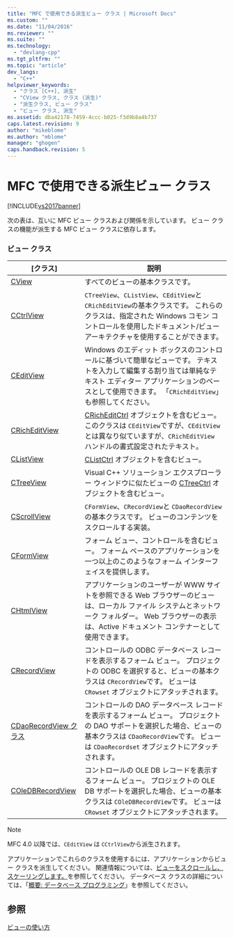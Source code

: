 ```yaml
---
title: "MFC で使用できる派生ビュー クラス | Microsoft Docs"
ms.custom: ""
ms.date: "11/04/2016"
ms.reviewer: ""
ms.suite: ""
ms.technology: 
  - "devlang-cpp"
ms.tgt_pltfrm: ""
ms.topic: "article"
dev_langs: 
  - "C++"
helpviewer_keywords: 
  - "クラス [C++], 派生"
  - "CView クラス, クラス (派生)"
  - "派生クラス, ビュー クラス"
  - "ビュー クラス, 派生"
ms.assetid: dba42178-7459-4ccc-b025-f3d9b8a4b737
caps.latest.revision: 9
author: "mikeblome"
ms.author: "mblome"
manager: "ghogen"
caps.handback.revision: 5
---
```

# MFC で使用できる派生ビュー クラス
[!INCLUDE[vs2017banner](../assembler/inline/includes/vs2017banner.md)]

次の表は、互いに MFC ビュー クラスおよび関係を示しています。  ビュー クラスの機能が派生する MFC ビュー クラスに依存します。  
  
### ビュー クラス  
  
|\[クラス\]|説明|  
|-------------|--------|  
|[CView](../Topic/CView%20Class.md)|すべてのビューの基本クラスです。|  
|[CCtrlView](../mfc/reference/cctrlview-class.md)|`CTreeView`、`CListView`、`CEditView`と `CRichEditView`の基本クラスです。  これらのクラスは、指定された Windows コモン コントロールを使用したドキュメント\/ビュー アーキテクチャを使用することができます。|  
|[CEditView](../Topic/CEditView%20Class.md)|Windows のエディット ボックスのコントロールに基づいて簡単なビューです。  テキストを入力して編集する割り当ては単純なテキスト エディター アプリケーションのベースとして使用できます。  「`CRichEditView`」も参照してください。|  
|[CRichEditView](../mfc/reference/cricheditview-class.md)|[CRichEditCtrl](../Topic/CRichEditCtrl%20Class.md) オブジェクトを含むビュー。  このクラスは `CEditView`ですが、`CEditView`とは異なり似ていますが、`CRichEditView` ハンドルの書式設定されたテキスト。|  
|[CListView](../mfc/reference/clistview-class.md)|[CListCtrl](../Topic/CListCtrl%20Class.md) オブジェクトを含むビュー。|  
|[CTreeView](../mfc/reference/ctreeview-class.md)|Visual C\+\+ ソリューション エクスプローラー ウィンドウに似たビューの [CTreeCtrl](../mfc/reference/ctreectrl-class.md) オブジェクトを含むビュー。|  
|[CScrollView](../mfc/reference/cscrollview-class.md)|`CFormView`、`CRecordView`と `CDaoRecordView`の基本クラスです。  ビューのコンテンツをスクロールする実装。|  
|[CFormView](../mfc/reference/cformview-class.md)|フォーム ビュー、コントロールを含むビュー。  フォーム ベースのアプリケーションを一つ以上のこのようなフォーム インターフェイスを提供します。|  
|[CHtmlView](../mfc/reference/chtmlview-class.md)|アプリケーションのユーザーが WWW サイトを参照できる Web ブラウザーのビューは、ローカル ファイル システムとネットワーク フォルダー。  Web ブラウザーの表示は、Active ドキュメント コンテナーとして使用できます。|  
|[CRecordView](../mfc/reference/crecordview-class.md)|コントロールの ODBC データベース レコードを表示するフォーム ビュー。  プロジェクトの ODBC を選択すると、ビューの基本クラスは `CRecordView`です。  ビューは `CRowset` オブジェクトにアタッチされます。|  
|[CDaoRecordView クラス](../mfc/reference/cdaorecordview-class.md)|コントロールの DAO データベース レコードを表示するフォーム ビュー。  プロジェクトの DAO サポートを選択した場合、ビューの基本クラスは `CDaoRecordView`です。  ビューは `CDaoRecordset` オブジェクトにアタッチされます。|  
|[COleDBRecordView](../mfc/reference/coledbrecordview-class.md)|コントロールの OLE DB レコードを表示するフォーム ビュー。  プロジェクトの OLE DB サポートを選択した場合、ビューの基本クラスは `COleDBRecordView`です。  ビューは `CRowset` オブジェクトにアタッチされます。|  
  
> [!NOTE]
>  MFC 4.0 以降では、`CEditView` は `CCtrlView`から派生されます。  
  
 アプリケーションでこれらのクラスを使用するには、アプリケーションからビュー クラスを派生してください。  関連情報については、[ビューをスクロールし、スケーリングします。](../mfc/scrolling-and-scaling-views.md)を参照してください。  データベース クラスの詳細については、「[概要: データベース プログラミング](../data/data-access-programming-mfc-atl.md)」を参照してください。  
  
## 参照  
 [ビューの使い方](../mfc/using-views.md)